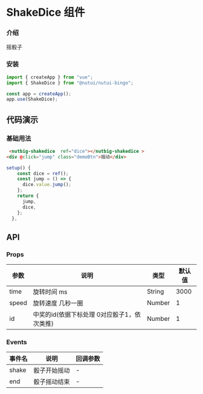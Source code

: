 # ShakeDice 组件

### 介绍

摇骰子

### 安装

```javascript
import { createApp } from "vue";
import { ShakeDice } from "@nutui/nutui-bingo";

const app = createApp();
app.use(ShakeDice);
```

## 代码演示

### 基础用法

```html
 <nutbig-shakedice  ref="dice"></nutbig-shakedice >
<div @click="jump" class="demoBtn">摇动</div>
```

```javascript
setup() {
    const dice = ref();
    const jump = () => {
      dice.value.jump();
    };
    return {
      jump,
      dice,
    };
  },
```

## API

### Props

| 参数         | 说明                             | 类型   | 默认值           |
| ------------ | -------------------------------- | ------ | ---------------- |
| time         | 旋转时间   ms     | String |          3000   |
| speed        | 旋转速度 几秒一圈                      | Number |  1             |
| id        |  中奖的id(依据下标处理 0对应骰子1，依次类推) | Number |      1        | 

### Events

| 事件名 | 说明           | 回调参数     |
| ------ | -------------- | ------------ |
| shake  | 骰子开始摇动| - |
| end  | 骰子摇动结束| - |

   